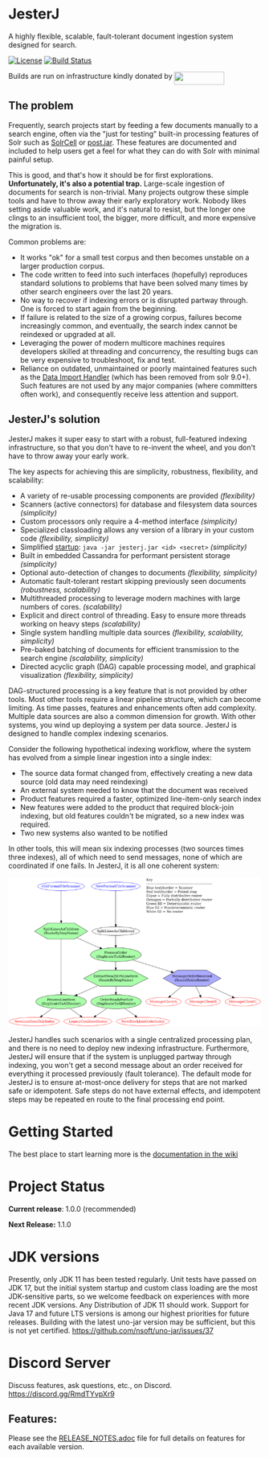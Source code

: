 JesterJ
=======
A highly flexible, scalable, fault-tolerant document ingestion system designed for search.

[![License](https://img.shields.io/badge/license-Apache%202.0-B70E23.svg?style=plastic)](http://www.opensource.org/licenses/Apache-2.0)
[![Build Status](https://github.com/nsoft/jesterj/actions/workflows/gradle.yml/badge.svg)](https://github.com/nsoft/jesterj/actions)

Builds are run on infrastructure kindly donated by [<img align="top" src="https://crave.io/wp-content/uploads/2022/09/Crave_logo_black_bg-e1663023213710.png" alt="" width="100px" height="26px">](https://crave.io/)

## The problem
Frequently, search projects start by feeding a few documents manually to a search engine, often via the "just for testing" built-in processing features of Solr such as [SolrCell](https://solr.apache.org/guide/6_6/uploading-data-with-solr-cell-using-apache-tika.html) or [post.jar](https://solr.apache.org/guide/6_6/post-tool.html#simpleposttool).
These features are documented and included to help users get a feel for what they can do with Solr with minimal painful setup.

This is good, and that's how it should be for first explorations.
**Unfortunately, it's also a potential trap.**
Large-scale ingestion of documents for search is non-trivial.
Many projects outgrow these simple tools and have to throw away their early exploratory work.
Nobody likes setting aside valuable work, and it's natural to resist, but the longer one clings to an insufficient tool, the bigger, more difficult, and more expensive the migration is.


Common problems are:

- It works "ok" for a small test corpus and then becomes unstable on a larger production corpus.
- The code written to feed into such interfaces (hopefully) reproduces standard solutions to problems that have been solved many times by other search engineers over the last 20 years.
- No way to recover if indexing errors or is disrupted partway through. One is forced to start again from the beginning.
- If failure is related to the size of a growing corpus, failures become increasingly common, and eventually, the search index cannot be reindexed or upgraded at all.
- Leveraging the power of modern multicore machines requires developers skilled at threading and concurrency, the resulting bugs can be very expensive to troubleshoot, fix and test.
- Reliance on outdated, unmaintained or poorly maintained features such as the [Data Import Handler](https://solr.apache.org/guide/8_11/uploading-structured-data-store-data-with-the-data-import-handler.html) (which has been removed from solr 9.0+). Such features are not used by any major companies (where committers often work), and consequently receive less attention and support.

## JesterJ's solution

JesterJ makes it super easy to start with a robust, full-featured indexing infrastructure, so that you don't have to re-invent the wheel, and you don't have to throw away your early work.

The key aspects for achieving this are simplicity, robustness, flexibility, and scalability:

- A variety of re-usable processing components are provided _(flexibility)_
- Scanners (active connectors) for database and filesystem data sources _(simplicity)_
- Custom processors only require a 4-method interface _(simplicity)_
- Specialized classloading allows any version of a library in your custom code _(flexibility, simplicity)_
- Simplified [startup](https://github.com/nsoft/jesterj/blob/master/code/ingest/src/main/resources/usage.docopts.txt): `java -jar jesterj.jar <id> <secret>` _(simplicity)_
- Built in embedded Cassandra for performant persistent storage _(simplicity)_
- Optional auto-detection of changes to documents _(flexibility, simplicity)_
- Automatic fault-tolerant restart skipping previously seen documents _(robustness, scalability)_
- Multithreaded processing to leverage modern machines with large numbers of cores. _(scalability)_
- Explicit and direct control of threading. Easy to ensure more threads working on heavy steps _(scalability)_
- Single system handling multiple data sources _(flexibility, scalability, simplicity)_
- Pre-baked batching of documents for efficient transmission to the search engine _(scalability, simplicity)_
- Directed acyclic graph (DAG) capable processing model, and graphical visualization _(flexibility, simplicity)_

DAG-structured processing is a key feature that is not provided by other tools.
Most other tools require a linear pipeline structure, which can become limiting. As time passes, features and enhancements often add complexity.
Multiple data sources are also a common dimension for growth. With other systems, you wind up deploying a system per data source.
JesterJ is designed to handle complex indexing scenarios.

Consider the following hypothetical indexing workflow, where the system has evolved from a simple linear ingestion into a single index:
- The source data format changed from, effectively creating a new data source (old data may need reindexing)
- An external system needed to know that the document was received
- Product features required a faster, optimized line-item-only search index
- New features were added to the product that required block-join indexing, but old features couldn't be migrated, so a new index was required.
- Two new systems also wanted to be notified

In other tools, this will mean six indexing processes (two sources times three indexes), all of which need to send messages, none of which are coordinated if one fails. In JesterJ, it is all one coherent system:

![Complex Processing](https://raw.githubusercontent.com/nsoft/jesterj/79ed481c7c0b98469e3e41c96b92170837a26130/code/examples/routing/complex-routing.png)

JesterJ handles such scenarios with a single centralized processing plan, and there is no need to deploy new indexing infrastructure.
Furthermore, JesterJ will ensure that if the system is unplugged partway through indexing, you won't get a second message about an order received for everything it processed previously (fault tolerance).
The default mode for JesterJ is to ensure at-most-once delivery for steps that are not marked safe or idempotent. Safe steps do not have external effects, and idempotent steps may be repeated en route to the final processing end point.

# Getting Started

The best place to start learning more is the [documentation in the wiki](https://github.com/nsoft/jesterj/wiki/Documentation)

# Project Status

**Current release**: 1.0.0 (recommended)

**Next Release:** 1.1.0


# JDK versions

Presently, only JDK 11 has been tested regularly.
Unit tests have passed on JDK 17, but the initial system startup and custom class loading are the most JDK-sensitive parts, so we welcome feedback on experiences with more recent JDK versions.
Any Distribution of JDK 11 should work.
Support for Java 17 and future LTS versions is among our highest priorities for future releases.
Building with the latest uno-jar version may be sufficient, but this is not yet certified. https://github.com/nsoft/uno-jar/issues/37

# Discord Server

Discuss features, ask questions, etc., on Discord. https://discord.gg/RmdTYvpXr9

## Features:

Please see the [RELEASE_NOTES.adoc](https://github.com/nsoft/jesterj/blob/master/code/ingest/RELEASE_NOTES.adoc) file for full details on features for each available version.
